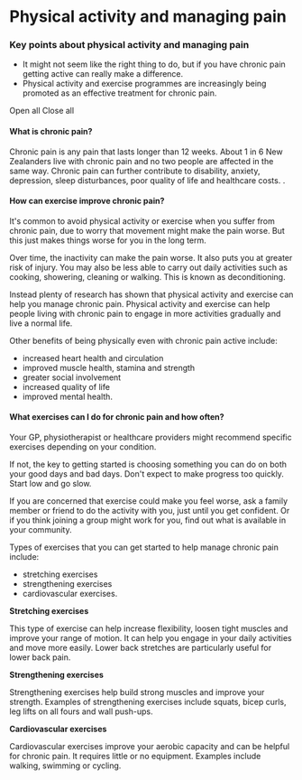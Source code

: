 # Physical activity and managing pain

### Key points about physical activity and managing pain

- It might not seem like the right thing to do, but if you have chronic pain getting active can really make a difference.
- Physical activity and exercise programmes are increasingly being promoted as an effective treatment for chronic pain.

Open all Close all

#### What is chronic pain? 

Chronic pain is any pain that lasts longer than 12 weeks. About 1 in 6 New Zealanders live with chronic pain and no two people are affected in the same way. Chronic pain can further contribute to disability, anxiety, depression, sleep disturbances, poor quality of life and healthcare costs.
.

#### How can exercise improve chronic pain? 

It's common to avoid physical activity or exercise when you suffer from chronic pain, due to worry that movement might make the pain worse. But this just makes things worse for you in the long term.

Over time, the inactivity can make the pain worse. It also puts you at greater risk of injury. You may also be less able to carry out daily activities such as cooking, showering, cleaning or walking. This is known as deconditioning.

Instead plenty of research has shown that physical activity and exercise can help you manage chronic pain. Physical activity and exercise can help people living with chronic pain to engage in more activities gradually and live a normal life.

Other benefits of being physically even with chronic pain active include:

- increased heart health and circulation
- improved muscle health, stamina and strength
- greater social involvement
- increased quality of life
- improved mental health.

#### What exercises can I do for chronic pain and how often?

Your GP, physiotherapist or healthcare providers might recommend specific exercises depending on your condition.

If not, the key to getting started is choosing something you can do on both your good days and bad days. Don't expect to make progress too quickly. Start low and go slow.

If you are concerned that exercise could make you feel worse, ask a family member or friend to do the activity with you, just until you get confident. Or if you think joining a group might work for you, find out what is available in your community.

Types of exercises that you can get started to help manage chronic pain include:

- stretching exercises
- strengthening exercises
- cardiovascular exercises.

**Stretching exercises**

This type of exercise can help increase flexibility, loosen tight muscles and improve your range of motion. It can help you engage in your daily activities and move more easily. Lower back stretches are particularly useful for lower back pain.

**Strengthening exercises**

Strengthening exercises help build strong muscles and improve your strength. Examples of strengthening exercises include squats, bicep curls, leg lifts on all fours and wall push-ups.

**Cardiovascular exercises**

Cardiovascular exercises improve your aerobic capacity and can be helpful for chronic pain. It requires little or no equipment. Examples include walking, swimming or cycling.
